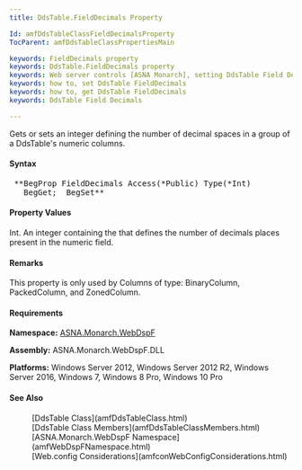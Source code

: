 ```yaml
---
title: DdsTable.FieldDecimals Property

Id: amfDdsTableClassFieldDecimalsProperty
TocParent: amfDdsTableClassPropertiesMain

keywords: FieldDecimals property
keywords: DdsTable.FieldDecimals property
keywords: Web server controls [ASNA Monarch], setting DdsTable Field Decimals
keywords: how to, set DdsTable FieldDecimals
keywords: how to, get DdsTable FieldDecimals
keywords: DdsTable Field Decimals

---
```


Gets or sets an integer defining the number of decimal spaces in a group of a DdsTable's numeric columns.

#### Syntax
<pre class="prettyprint"> **BegProp FieldDecimals Access(*Public) Type(*Int)
   BegGet;  BegSet** </pre>

#### Property Values
Int. An integer containing the that defines the number of decimals places present in the numeric field.

#### Remarks
This property is only used by Columns of type: BinaryColumn, PackedColumn, and ZonedColumn.

#### Requirements
**Namespace:** [ASNA.Monarch.WebDspF](amfWebDspFNamespace.html)

**Assembly:** ASNA.Monarch.WebDspF.DLL

**Platforms:** Windows Server 2012, Windows Server 2012 R2, Windows Server 2016, Windows 7, Windows 8 Pro, Windows 10 Pro

#### See Also
<dl>
        <dd>[DdsTable Class](amfDdsTableClass.html)</dd>
        <dd>[DdsTable Class Members](amfDdsTableClassMembers.html)</dd>
        <dd>[ASNA.Monarch.WebDspF Namespace](amfWebDspFNamespace.html)</dd>
        <dd>[Web.config Considerations](amfconWebConfigConsiderations.html)</dd>
</dl>

